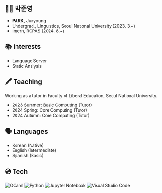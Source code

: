 ## 👨‍💻 박준영
- **PARK**, Junyoung
- Undergrad., Linguistics, Seoul National University (2023. 3.~)
- Intern, ROPAS (2024. 8.~)

## 📚 Interests
- Language Server
- Static Analysis

## 🖍️ Teaching
Working as a tutor in Faculty of Liberal Education, Seoul National University.
- 2023 Summer: Basic Computing (Tutor)
- 2024 Spring: Core Computing (Tutor)
- 2024 Autumn: Core Computing (Tutor)

## 🗣️ Languages
- Korean (Native)
- English (Intermediate)
- Spanish (Basic)

## 💿 Tech
![OCaml](https://img.shields.io/badge/OCaml-%23E98407.svg?style=for-the-badge&logo=ocaml&logoColor=white)
![Python](https://img.shields.io/badge/python-3670A0?style=for-the-badge&logo=python&logoColor=ffdd54)
![Jupyter Notebook](https://img.shields.io/badge/jupyter-%23FA0F00.svg?style=for-the-badge&logo=jupyter&logoColor=white)
![Visual Studio Code](https://img.shields.io/badge/Visual%20Studio%20Code-0078d7.svg?style=for-the-badge&logo=visual-studio-code&logoColor=white)
